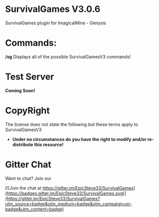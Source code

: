


# SurvivalGames  V3.0.6
SurvivalGames plugin for ImagicalMine - Genysis

# Commands:

**/sg** Displays all of the possible SurvivalGamesV3 commands!

# Test Server
**Coming Soon!**

# CopyRight
The license does not state the following but these terms apply to SurvivalGamesV3

- **Under no circumstances do you have the right to modify and/or re-distribute this resource!**

# Gitter Chat
Want to chat? Join our

[![Join the chat at https://gitter.im/EpicSteve33/SurvivalGames](https://badges.gitter.im/EpicSteve33/SurvivalGames.svg)](https://gitter.im/EpicSteve33/SurvivalGames?utm_source=badge&utm_medium=badge&utm_campaign=pr-badge&utm_content=badge)
